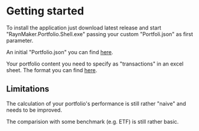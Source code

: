 
# Getting started

To install the application just download latest release and start "RaynMaker.Portfolio.Shell.exe" passing your custom "Portfoli.json" as first parameter.

An initial "Portfolio.json" you can find [here](../../etc/Portfolio.json).

Your portfolio content you need to specify as "transactions" in an excel sheet. The format 
you can find [here](../../etc/Events.xlsx).

## Limitations

The calculation of your portfolio's performance is still rather "naive" and needs to be improved.

The comparision with some benchmark (e.g. ETF) is still rather basic.

